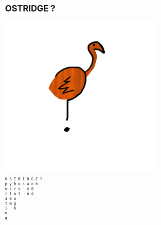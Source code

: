 # OSTRIDGE ?

![Rusty The Ostrich](./docs/RustyTheOstridge.png?raw=true)

    O S T R I D G E ?
    p y h u s a o h   
    e s r s   m 0  
    r t o t   n d 
    a e u 
    t m g
    i   h
    n
    g
